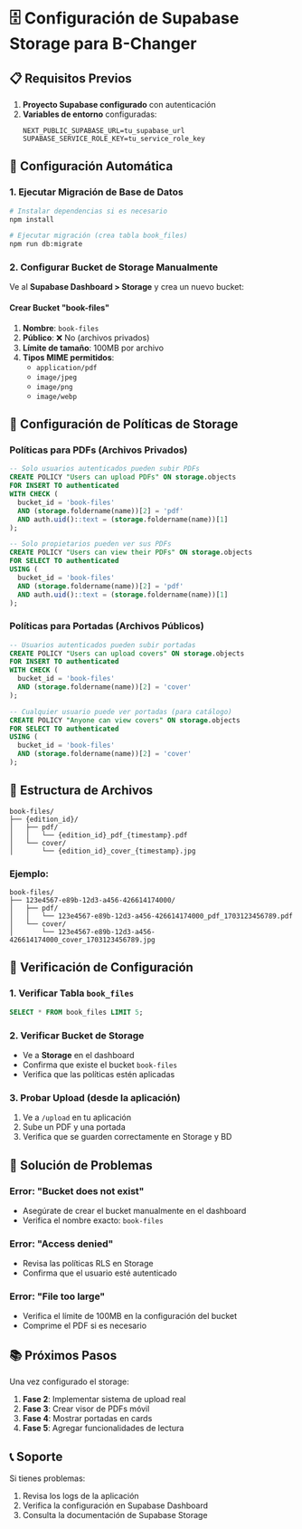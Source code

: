 # 🗄️ Configuración de Supabase Storage para B-Changer

## 📋 Requisitos Previos

1. **Proyecto Supabase configurado** con autenticación
2. **Variables de entorno** configuradas:
   ```env
   NEXT_PUBLIC_SUPABASE_URL=tu_supabase_url
   SUPABASE_SERVICE_ROLE_KEY=tu_service_role_key
   ```

## 🚀 Configuración Automática

### 1. Ejecutar Migración de Base de Datos

```bash
# Instalar dependencias si es necesario
npm install

# Ejecutar migración (crea tabla book_files)
npm run db:migrate
```

### 2. Configurar Bucket de Storage Manualmente

Ve al **Supabase Dashboard > Storage** y crea un nuevo bucket:

#### Crear Bucket "book-files"
1. **Nombre**: `book-files`
2. **Público**: ❌ No (archivos privados)
3. **Límite de tamaño**: 100MB por archivo
4. **Tipos MIME permitidos**:
   - `application/pdf`
   - `image/jpeg`
   - `image/png`
   - `image/webp`

## 🔐 Configuración de Políticas de Storage

### Políticas para PDFs (Archivos Privados)
```sql
-- Solo usuarios autenticados pueden subir PDFs
CREATE POLICY "Users can upload PDFs" ON storage.objects
FOR INSERT TO authenticated
WITH CHECK (
  bucket_id = 'book-files'
  AND (storage.foldername(name))[2] = 'pdf'
  AND auth.uid()::text = (storage.foldername(name))[1]
);

-- Solo propietarios pueden ver sus PDFs
CREATE POLICY "Users can view their PDFs" ON storage.objects
FOR SELECT TO authenticated
USING (
  bucket_id = 'book-files'
  AND (storage.foldername(name))[2] = 'pdf'
  AND auth.uid()::text = (storage.foldername(name))[1]
);
```

### Políticas para Portadas (Archivos Públicos)
```sql
-- Usuarios autenticados pueden subir portadas
CREATE POLICY "Users can upload covers" ON storage.objects
FOR INSERT TO authenticated
WITH CHECK (
  bucket_id = 'book-files'
  AND (storage.foldername(name))[2] = 'cover'
);

-- Cualquier usuario puede ver portadas (para catálogo)
CREATE POLICY "Anyone can view covers" ON storage.objects
FOR SELECT TO authenticated
USING (
  bucket_id = 'book-files'
  AND (storage.foldername(name))[2] = 'cover'
);
```

## 📁 Estructura de Archivos

```
book-files/
├── {edition_id}/
│   ├── pdf/
│   │   └── {edition_id}_pdf_{timestamp}.pdf
│   └── cover/
│       └── {edition_id}_cover_{timestamp}.jpg
```

### Ejemplo:
```
book-files/
├── 123e4567-e89b-12d3-a456-426614174000/
│   ├── pdf/
│   │   └── 123e4567-e89b-12d3-a456-426614174000_pdf_1703123456789.pdf
│   └── cover/
│       └── 123e4567-e89b-12d3-a456-426614174000_cover_1703123456789.jpg
```

## 🧪 Verificación de Configuración

### 1. Verificar Tabla `book_files`
```sql
SELECT * FROM book_files LIMIT 5;
```

### 2. Verificar Bucket de Storage
- Ve a **Storage** en el dashboard
- Confirma que existe el bucket `book-files`
- Verifica que las políticas estén aplicadas

### 3. Probar Upload (desde la aplicación)
1. Ve a `/upload` en tu aplicación
2. Sube un PDF y una portada
3. Verifica que se guarden correctamente en Storage y BD

## 🔧 Solución de Problemas

### Error: "Bucket does not exist"
- Asegúrate de crear el bucket manualmente en el dashboard
- Verifica el nombre exacto: `book-files`

### Error: "Access denied"
- Revisa las políticas RLS en Storage
- Confirma que el usuario esté autenticado

### Error: "File too large"
- Verifica el límite de 100MB en la configuración del bucket
- Comprime el PDF si es necesario

## 📚 Próximos Pasos

Una vez configurado el storage:

1. **Fase 2**: Implementar sistema de upload real
2. **Fase 3**: Crear visor de PDFs móvil
3. **Fase 4**: Mostrar portadas en cards
4. **Fase 5**: Agregar funcionalidades de lectura

## 📞 Soporte

Si tienes problemas:
1. Revisa los logs de la aplicación
2. Verifica la configuración en Supabase Dashboard
3. Consulta la documentación de Supabase Storage